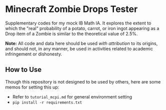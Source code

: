 # Minecraft Zombie Drops Tester
Supplementary codes for my mock IB Math IA. It explores the extent to which the "real" probability of a potato, carrot, or iron ingot appearing as a Drop item of a Zombie is similar to the theoretical value of 2.5%.

**Note:** All code and data here should be used *with attribution* to its origins, and should not, in any manner, be used in activities related to academic infringement or dishonesty.

## How to Use
Though this repository is not designed to be used by others, here are some memos for setting this up:
* Refer to `tutorial_mcpi.md` for general environment setting
* `pip install -r requirements.txt`